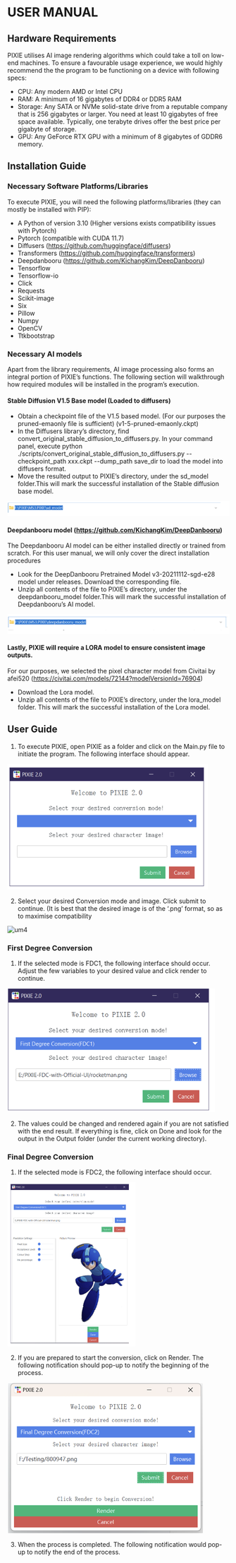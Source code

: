 # USER MANUAL

## Hardware Requirements
PIXIE utilises AI image rendering algorithms which could take a toll on low-end machines. To ensure a favourable usage experience, we would highly recommend the the program to be functioning on a device with following specs: 
- CPU:  Any modern AMD or Intel CPU
- RAM: A minimum of 16 gigabytes of DDR4 or DDR5 RAM
- Storage: Any SATA or NVMe solid-state drive from a reputable company that is 256 gigabytes or larger. You need at least 10 gigabytes of free space available. Typically, one terabyte drives offer the best price per gigabyte of storage.
- GPU: Any GeForce RTX GPU with a minimum of 8 gigabytes of GDDR6 memory.

## Installation Guide

### Necessary Software Platforms/Libraries
To execute PIXIE, you will need the following platforms/libraries (they can mostly be installed with PIP):
- A Python of version 3.10 (Higher versions exists compatibility issues with Pytorch)
- Pytorch (compatible with CUDA 11.7)
- Diffusers (https://github.com/huggingface/diffusers)
- Transformers (https://github.com/huggingface/transformers)
- Deepdanbooru (https://github.com/KichangKim/DeepDanbooru)
- Tensorflow
- Tensorflow-io
- Click
- Requests
- Scikit-image
- Six 
- Pillow
- Numpy
- OpenCV
- Ttkbootstrap

### Necessary AI models
Apart from the library requirements, AI image processing also forms an integral portion of PIXIE’s functions. The following section will walkthrough how required modules will be installed in the program’s execution.

#### Stable Diffusion V1.5 Base model (Loaded to diffusers)
- Obtain a checkpoint file of the V1.5 based model. (For our purposes the pruned-emaonly file is sufficient) (v1-5-pruned-emaonly.ckpt)
- In the Diffusers library’s directory, find convert_original_stable_diffusion_to_diffusers.py. In your command panel, execute
python ./scripts/convert_original_stable_diffusion_to_diffusers.py --checkpoint_path xxx.ckpt  --dump_path save_dir to load the model into diffusers format.
- Move the resulted output to PIXIE’s directory, under the sd_model folder.This will mark the successful installation of the Stable diffusion base model.
  
![UM1](Pics/um1.png)

#### Deepdanbooru model (https://github.com/KichangKim/DeepDanbooru) 
The Deepdanbooru AI model can be either installed directly or trained from scratch. For this user manual, we will only cover the direct installation procedures
- Look for the DeepDanbooru Pretrained Model v3-20211112-sgd-e28 model under releases. Download the corresponding file.
- Unzip all contents of the file to PIXIE’s directory, under the deepdanbooru_model folder.This will mark the successful installation of Deepdanbooru’s AI model.

![um2](Pics/um2.png)

#### Lastly, PIXIE will require a LORA model to ensure consistent image outputs. 
For our purposes, we selected the pixel character model from Civitai by afei520 (https://civitai.com/models/72144?modelVersionId=76904)
- Download the Lora model.
- Unzip all contents of the file to PIXIE’s directory, under the lora_model folder. This will mark the successful installation of the Lora model.

## User Guide

1. To execute PIXIE, open PIXIE as a folder and click on the Main.py file to initiate the program. The following interface should appear.

![um3](Pics/um3.png)

2. Select your desired Conversion mode and image. Click submit to continue. (It is best that the desired image is of the ‘.png’ format, so as to maximise compatibility

![um4](Pics/um4.png)

### First Degree Conversion

1. If the selected mode is FDC1, the following interface should occur. Adjust the few variables to your desired value and click render to continue.

![um5](Pics/um5.png)

2. The values could be changed and rendered again  if you are not satisfied with the end result. If everything is fine, click on Done and look for the output in the Output folder (under the current working directory).

### Final Degree Conversion

1.  If the selected mode is FDC2, the following interface should occur.

![um6](Pics/um6.png)

2. If you are prepared to start the conversion, click on Render. The following notification should pop-up to notify the beginning of the process.

![um7](Pics/um7.png)

3. When the process is completed. The following notification would pop-up to notify the end of the process.




  










